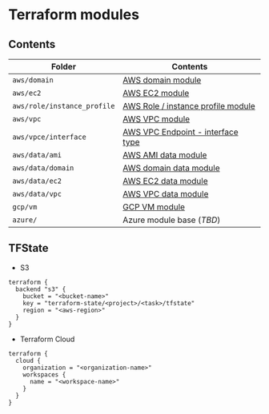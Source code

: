 # Terraform modules

## Contents

|Folder|Contents|
|---|---|
|`aws/domain`|[AWS domain module](aws/domain/README.md)|
|`aws/ec2`|[AWS EC2 module](aws/ec2/README.md)|
|`aws/role/instance_profile`|[AWS Role / instance profile module](aws/role/README.md#awsroleinstance_profile-module)|
|`aws/vpc`|[AWS VPC module](aws/vpc/README.md)|
|`aws/vpce/interface`|[AWS VPC Endpoint - interface type](aws/vpce/README.md#awsvpceinterface-module)|
|`aws/data/ami`|[AWS AMI data module](aws/data/README.md#awsdataami-module)|
|`aws/data/domain`|[AWS domain data module](aws/data/README.md#awsdatadomain-module)|
|`aws/data/ec2`|[AWS EC2 data module](aws/data/README.md#awsdataec2-module)|
|`aws/data/vpc`|[AWS VPC data module](aws/data/README.md#awsdatavpc-module)|
|`gcp/vm`|[GCP VM module](gcp/vm/README.md)|
|`azure/`|Azure module base (_TBD_)|

## TFState

- S3
```
terraform {
  backend "s3" {
    bucket = "<bucket-name>"
    key = "terraform-state/<project>/<task>/tfstate"
    region = "<aws-region>"
  }
}
```

- Terraform Cloud
```
terraform {
  cloud {
    organization = "<organization-name>"
    workspaces {
      name = "<workspace-name>"
    }
  }
}
```